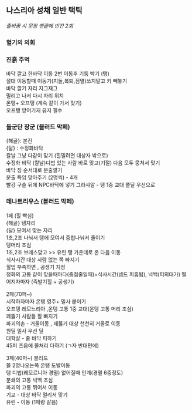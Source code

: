 ## 나스리아 성채 일반 택틱
*줄바꿈 시 문장 맨끝에 빈칸 2회*
### 혈기의 의회
### 진흙 주먹
바닥 깔고 한바닥 이동 2번 이동후 기둥 박기 (탱)  
절대 이동할때 이동기(지돌,복퇴,점멸)쓰지말고 키 빼놓기  
바닥 깔기 자리 지그재그  
밀리고 나서 다시 자리 위치  
온탱+ 오프탱 (계속 같이 가서 맞기)  
오프탱 방어기재 유지 필수  


### 돌군단 장군 (블러드 막페)
{해골}: 본진  
{달} : 수정화바닥  
칼날 그냥 다같이 맞기 (힐밀려면 대상자 밖으로)  
수정화 바닥 (칼날)디법 있는 사람 바로 맞고(기절) 다음 모두 뭉쳐서 맞기  
바닥 징 순서대로 분출깔기  
분출 특임 맞아주기 (2명씩) - 4개  
빨강 구슬 뒤에 NPC바닥에 넣기
그라샤알 - 탱 1중 교대 
쫄딜 우선으로


### 데나트리우스 (블러드 막페)

1페 (힐 빡심)  
{해골} 탱자리  
{달} 모여서 맞는 자리  
1조,2조 나눠서 탱에 모여서 중첩나눠서 줄이기  
탱머리 조심  
1조,2조 브레스맞고 >> 유린 탱 가운데로 온 다음 이동  
식사시간 대상 사람 없는 쪽 빠지기  
힐업 부족하면 , 공생기 지정  
정화의 고통 같이 맞을때마다(중첩줄일때)+식사시간(넴드 피흡됨), 넉백(피의대가) 떨어지자마자 (즉발기힐 + 공생기)  

2페(70퍼~)  
시작하자마자 온탱 영주+ 밀사 붙이기  
오프탱 레모느리아 ,온탱 고통 1중 교대(온탱 고통 머리 조심)  
꽤뚫기 사람들 잘 빠지기  
파괴의손 - 거울이동 , 꽤뚫기 대상 천천히 거울로 이동  
원딜 밀사 우선 딜  
대학살 - 줄 바닥 피하기  
45퍼 즈음에 쫄처리 다하기 (ㄱ자 반대편에)  

3페(40퍼~) 블러드  
쫄 2명나오는쪽 온탱 도발이동  
탱 디법(레모르니아 경멸) 없어질때 인계(경멸 6중정도)     
분쇄의 고통 넉백 조심  
파괴의 고통 뛰어서 이동  
기교 - 대상 바닥 멀리서 맞기  
유린 - 이동 (1페랑 같음)




